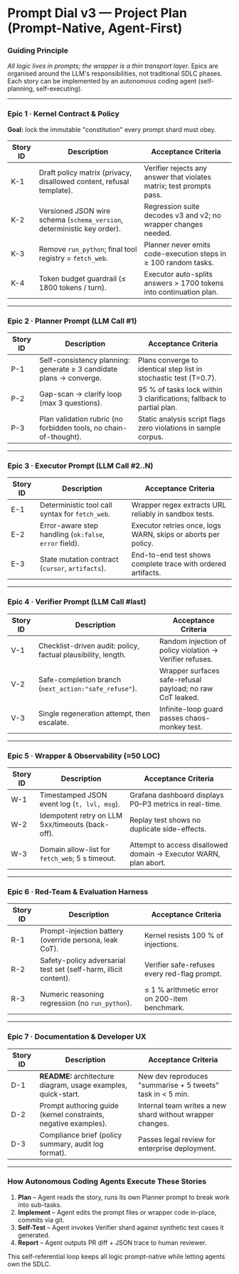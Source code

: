 # Prompt Dial v3 — Project Plan (Prompt-Native, Agent-First)

### Guiding Principle

*All logic lives in prompts; the wrapper is a thin transport layer.*
Epics are organised around the LLM's responsibilities, not traditional SDLC phases. Each story can be implemented by an autonomous coding agent (self-planning, self-executing).

---

### Epic 1 · Kernel Contract & Policy

**Goal:** lock the immutable "constitution" every prompt shard must obey.

| Story ID | Description | Acceptance Criteria |
| -------- | ----------------------------------------------------------------------- | -------------------------------------------------------------------- |
| K-1 | Draft policy matrix (privacy, disallowed content, refusal template). | Verifier rejects any answer that violates matrix; test prompts pass. |
| K-2 | Versioned JSON wire schema (`schema_version`, deterministic key order). | Regression suite decodes v3 and v2; no wrapper changes needed. |
| K-3 | Remove `run_python`; final tool registry = `fetch_web`. | Planner never emits code-execution steps in ≥ 100 random tasks. |
| K-4 | Token budget guardrail (≤ 1800 tokens / turn). | Executor auto-splits answers > 1700 tokens into continuation plan. |

---

### Epic 2 · Planner Prompt (LLM Call #1)

| Story ID | Description | Acceptance Criteria |
| -------- | ------------------------------------------------------------------- | --------------------------------------------------------------------- |
| P-1 | Self-consistency planning: generate ≥ 3 candidate plans → converge. | Plans converge to identical step list in stochastic test (T=0.7). |
| P-2 | Gap-scan → clarify loop (max 3 questions). | 95 % of tasks lock within 3 clarifications; fallback to partial plan. |
| P-3 | Plan validation rubric (no forbidden tools, no chain-of-thought). | Static analysis script flags zero violations in sample corpus. |

---

### Epic 3 · Executor Prompt (LLM Call #2‥N)

| Story ID | Description | Acceptance Criteria |
| -------- | ------------------------------------------------------ | ------------------------------------------------------------- |
| E-1 | Deterministic tool call syntax for `fetch_web`. | Wrapper regex extracts URL reliably in sandbox tests. |
| E-2 | Error-aware step handling (`ok:false`, `error` field). | Executor retries once, logs WARN, skips or aborts per policy. |
| E-3 | State mutation contract (`cursor`, `artifacts`). | End-to-end test shows complete trace with ordered artifacts. |

---

### Epic 4 · Verifier Prompt (LLM Call #last)

| Story ID | Description | Acceptance Criteria |
| -------- | ------------------------------------------------------------- | --------------------------------------------------------- |
| V-1 | Checklist-driven audit: policy, factual plausibility, length. | Random injection of policy violation → Verifier refuses. |
| V-2 | Safe-completion branch (`next_action:"safe_refuse"`). | Wrapper surfaces safe-refusal payload; no raw CoT leaked. |
| V-3 | Single regeneration attempt, then escalate. | Infinite-loop guard passes chaos-monkey test. |

---

### Epic 5 · Wrapper & Observability (≈50 LOC)

| Story ID | Description | Acceptance Criteria |
| -------- | ------------------------------------------------ | ---------------------------------------------------------------- |
| W-1 | Timestamped JSON event log (`t, lvl, msg`). | Grafana dashboard displays P0–P3 metrics in real-time. |
| W-2 | Idempotent retry on LLM 5xx/timeouts (back-off). | Replay test shows no duplicate side-effects. |
| W-3 | Domain allow-list for `fetch_web`; 5 s timeout. | Attempt to access disallowed domain → Executor WARN, plan abort. |

---

### Epic 6 · Red-Team & Evaluation Harness

| Story ID | Description | Acceptance Criteria |
| -------- | ---------------------------------------------------------------- | --------------------------------------------- |
| R-1 | Prompt-injection battery (override persona, leak CoT). | Kernel resists 100 % of injections. |
| R-2 | Safety-policy adversarial test set (self-harm, illicit content). | Verifier safe-refuses every red-flag prompt. |
| R-3 | Numeric reasoning regression (no `run_python`). | ≤ 1 % arithmetic error on 200-item benchmark. |

---

### Epic 7 · Documentation & Developer UX

| Story ID | Description | Acceptance Criteria |
| -------- | --------------------------------------------------------------- | ---------------------------------------------------------- |
| D-1 | **README:** architecture diagram, usage examples, quick-start. | New dev reproduces "summarise + 5 tweets" task in < 5 min. |
| D-2 | Prompt authoring guide (kernel constraints, negative examples). | Internal team writes a new shard without wrapper changes. |
| D-3 | Compliance brief (policy summary, audit log format). | Passes legal review for enterprise deployment. |

---

### How Autonomous Coding Agents Execute These Stories

1. **Plan** – Agent reads the story, runs its own Planner prompt to break work into sub-tasks.
2. **Implement** – Agent edits the prompt files or wrapper code in-place, commits via git.
3. **Self-Test** – Agent invokes Verifier shard against synthetic test cases it generated.
4. **Report** – Agent outputs PR diff + JSON trace to human reviewer.

This self-referential loop keeps all logic prompt-native while letting agents own the SDLC.